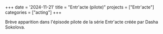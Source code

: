 +++
date = '2024-11-21'
title = "Entr'acte (pilote)"
projects = ["Entr'acte"]
categories = ["acting"]
+++

Brève apparition dans l'épisode pilote de la série Entr'acte créée par Dasha Sokolova.

